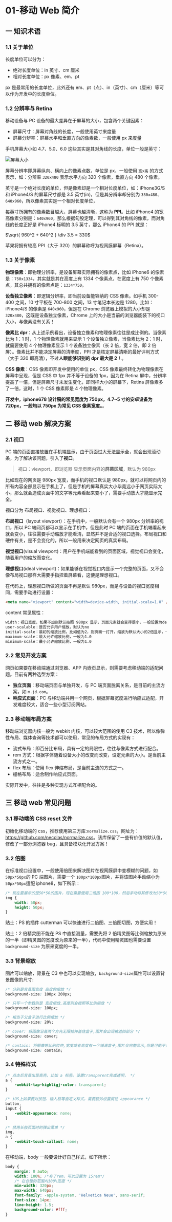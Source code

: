 # 01-移动 Web 简介

## 一 知识术语

### 1.1 关于单位

长度单位可以分为：

-   绝对长度单位：in 英寸、cm 厘米
-   相对长度单位：px 像素、em、pt

px 是最常用的长度单位，此外还有 em、pt（点）、in（英寸）、cm（厘米）等可以作为开发中的长度单位。

### 1.2 分辨率与 Retina

移动设备与 PC 设备的最大差异在于屏幕的大小，包含两个关键因素：

-   屏幕尺寸：屏幕对角线的长度，一般使用英寸来度量
-   屏幕分辨率：屏幕水平和垂直方向的像素数，一般使用 px 来度量

手机屏幕大小如 4.7、5.0、6.0 这些其实是其对角线的长度，单位一般是英寸：

![屏幕大小](../images/css/moblie-01.png)

屏幕分辨率即屏幕纵向、横向上的像素点数，单位是 px，一般使用 `宽x高` 的方式表示，如：分辨率 `320x480` 表示水平方向 320 个像素，垂直方向 480 个像素。

英寸是一个绝对长度的单位，但是像素却是一个相对长度单位，如：iPhone3G/S 和 iPhone4/S 的屏幕尺寸都是 3.5 英寸(in)，但是其分辨率却分别为 `330x480`、`640x960`，所以像素其实是一个相对长度单位，

每英寸所拥有的像素数目越大，屏幕也越清晰，这称为 **PPI**。比如 iPhone4 的宽高像素分别是：`640x960`，那么根据勾股定理，可以得到其对角线的像素，而对角线的长度正好是 iPhone4 标明的 3.5 英寸，那么 iPhone4 的 PPI 就是：

$\sqrt{ 960^2 + 640^2 } \div 3.5 = 330$

苹果将拥有较高 PPI（大于 320）的屏幕称呼为视网膜屏幕（Retina）。

### 1.3 关于像素

**物理像素**：即物理分辨率，是设备屏幕实际拥有的像素点，比如 iPhone6 的像素是：`750x1334`，其实就是其在高度上有 1334 个像素点，在宽度上有 750 个像素点，其总共拥有的像素点是：`1334*750`。

**设备独立像素**：即逻辑分辨率，即当前设备能容纳的 CSS 像素。如手机 300-400 之间，10 寸平板在 700-800 之间，13 寸笔记本长边是 1280。比如：iPhone4/S 的像素是 `640x960`，但是在 Chrome 浏览器上模拟的大小却是`320x480`，这既是设备独立像素，Chrome 上的大小是当前的浏览器能装下的视口大小，与像素没有关系！

**像素比 dpr**：从上述示例看出，设备独立像素和物理像素往往是成比例的。当像素比为 1：1 时，1 个物理像素就用来显示 1 个设备独立像素，当像素比为 2：1 时，就需要使用 4 个物理像素显示 1 个设备独立像素（长 2 倍，宽 2 倍，即 2 倍屏）。像素比并不能决定屏幕的清晰度，PPI 才是核定屏幕清晰的最好评判方式（大于 320 即高清），不过**人眼能够识别的 dpr 最大是 2！**。

**CSS 像素**：CSS 像素即开发中使用的单位 px，CSS 像素最终转化为物理像素在屏幕中呈现，但是 CSS 中 1px 并不等于设备的 1px，因为在 Retina 屏中，分辨率提高了一倍，但是屏幕尺寸未发生变化，即同样大小的屏幕下，Retina 屏像素多了一倍，这时，1 个 CSS 像素即是 4 个物理像素。

**开发中，iphone678 设计稿的常见宽度为 750px，4.7~5 寸的安卓设备为 720px，一般均以 750px 为常见 CSS 像素宽度。**。

## 二 移动 web 解决方案

### 2.1 视口

PC 端的页面直接放置在手机端显示，由于页面过大无法显示全，就会出现滚动条，为了解决该问题，引入了**视口**。

> 视口：viewport，即浏览器 显示页面内容的**屏幕区域**，默认为 980px

比如现在的网页是 980px 宽度，而手机的视口默认是 980px，就可以将网页内的所有内容全部显示在手机上了，但是手机的屏幕真实大小毕竟远小于网页实际大小，那么就会造成页面中的文字等元素看起来变小了，需要手动放大才能显示完全。

视口分为 布局视口、视觉视口、理想视口：

**布局视口**（layout viewport）：在手机中，一般默认会有一个 980px 分辨率的视口，所以 PC 端网页都可以显示在手机中，但是此时 PC 端的页面在手机端看起来就会变小，往往需要手动缩放才能看清，显然并不是合适的视口选择。布局视口和硬件有关，是不会变化的，所以一般用来决定网页的真实布局。

**视觉视口**(visual viewport)：用户在手机端能看到的页面区域，视觉视口会变化，随着用户的缩放而变化。

**理想视口**(ideal viewport)：如果能够在视觉视口内显示一个完整的页面，又不会像布局视口那样大需要手指捏着屏幕看，这便是理想视口。

在代码上，理想视口所做的页面不再是默认 980px，而是与设备的视口宽度相同，需要手动进行设置：

```html
<meta name="viewport" content="width=device-width, initial-scale=1.0" />
```

content 常见属性：

```txt
width：视口宽度，如果不加则默认按照 980px 显示，页面元素就会变得很小，一般设置为device-width，即理想视口
user-scalable：是否允许用户缩放，默认为no
initial-scale：最初的缩放比例，比如值为2，则页面一打开，缩放为默认大小的2倍显示，一般为1
maximum-scale：最大允许缩放比例，一般为1.0
minimum-scale：最小允许缩放比例，一般为1.0
```

### 2.2 常见开发方案

网页如果要在移动端通过浏览器、APP 内嵌页显示，则需要考虑移动端的适配问题。目前有两种选型方案：

-   **独立页面**：移动端页面与单独开发，与 PC 端页面脱离关系，是目前的主流方案，如 `m.jd.com`。
-   **响应式页面**：PC 与移动端共用一个网页，根据屏幕宽度进行响应式适配，开发难度较大，适合一些小型订阅网站。

### 2.3 移动端布局方案

移动端浏览器内核一般为 webkit 内核，可以较大范围的使用 C3 技术，所以像弹性布局、媒体查询等技术都可以使用，常见的布局方式的实现有：

-   流式布局：即百分比布局，具有一定的局限性，往往与像素方式进行配合。
-   rem 方式：根据字体随着设备大小的改变而改变，设定元素的大小。是当前主流方式之一。
-   flex 布局：使用 flex 伸缩布局，是当前主流的方式之一。
-   栅格布局：适合制作响应式页面。

实际开发中，往往是多种实现方式互相配合的。

## 三 移动 web 常见问题

### 3.1 移动端的 CSS reset 文件

初始化移动端的 css，推荐使用第三方库:`normalize.css`，网址为：<https://github.com/necolas/normalize.css>。该库保留了一些有价值的默认值，修改了一部分浏览器 bug，且具备模块化开发方案！

### 3.2 倍图

在标准视口设置中，一般使用倍图来解决图片在视网膜屏中变模糊的问题，如`50px*50px`的 PC 端图片，需要一个 `100px*100px`图片，并将该图片手动缩小为`50px*50px`适配 iphone8，如下所示：

```css
/* 现在要展示的是50*50的图片，现在需要使用二倍图 100*100，然后手动将其修改为50*50 */
img {
    width: 50px;
    height: 50px;
}
```

贴士：PS 的插件 cutterman 可以快速进行二倍图、三倍图切图，方便实用！

贴士：2 倍精灵图不能在 PS 中直接测量，需要先将 2 倍精灵图等比例缩放为原来的一半（即精灵图的宽度改为原来的一半），代码中使用精灵图也需要设置 `background-size` 为原来宽度的一半。

### 3.3 背景缩放

图片可以缩放，背景在 C3 中也可以实现缩放，`background-size`属性可以设置背景图像的尺寸:

```css
/* 分别是背景图宽度 高度的缩放 */
background-size: 100px 200px;

/* 只写一个参数则是 宽度缩放,高度则会按照等比例缩放 */
background-size: 100px;

/* 相当于父盒子进行比例缩放 */
background-size: 20%;

/* cover: 将图像沿着两个方先无限拉伸盖住盒子,图片会出现被遮挡部分 */
background-size: cover;

/* contain: 将图像等比例拉伸,宽度或者高度有一个铺满盒子,图片会完整显示,但是可能不会完全覆盖为背景 */
background-size: contain;
```

### 3.4 特殊样式

```css
/* 点击后背景出现高亮，比如 a 标签。设置transparent完成透明， */
a {
    -webkit-tap-highligj-color: transparent;
}

/* iOS上如果要对按钮、输入框等自定义样式，需要额外设置属性 appearance */
button,
input {
    -webkit-appearance: none;
}

/* 禁用长按页面时的弹出菜单 */
img,
a {
    -webkit-touch-callout: none;
}
```

在移动端，body 一般要设计好自己样式，如下所示：

```css
body {
    margin: 0 auto;
    width: 100%; /*有了rem，可以设置为 15rem*/
    /* 在合理的范围内100%宽度 */
    min-width: 320px;
    max-width: 640px;
    font-family: -apple-system, 'Helvetica Neue', sans-serif;
    font-size: 14px;
    line-height: 1.5;
    background-color: #fff;
}
```
